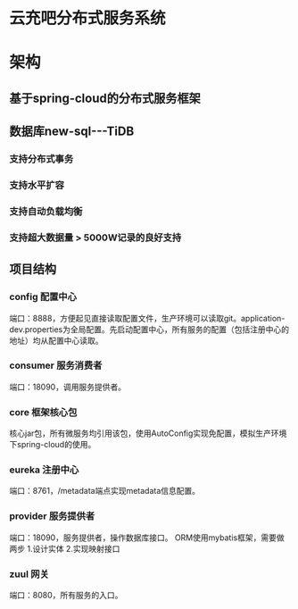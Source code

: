 # 云充吧分布式服务系统

# 架构
## 基于spring-cloud的分布式服务框架
## 数据库new-sql---TiDB
### 支持分布式事务
### 支持水平扩容
### 支持自动负载均衡
### 支持超大数据量 > 5000W记录的良好支持

## 项目结构
### config 配置中心
端口：8888，方便起见直接读取配置文件，生产环境可以读取git。application-dev.properties为全局配置。先启动配置中心，所有服务的配置（包括注册中心的地址）均从配置中心读取。

### consumer 服务消费者
端口：18090，调用服务提供者。

### core 框架核心包
核心jar包，所有微服务均引用该包，使用AutoConfig实现免配置，模拟生产环境下spring-cloud的使用。

### eureka 注册中心
端口：8761，/metadata端点实现metadata信息配置。

### provider 服务提供者
端口：18090，服务提供者，操作数据库接口。
ORM使用mybatis框架，需要做两步
1.设计实体
2.实现映射接口

### zuul 网关
端口：8080，所有服务的入口。
